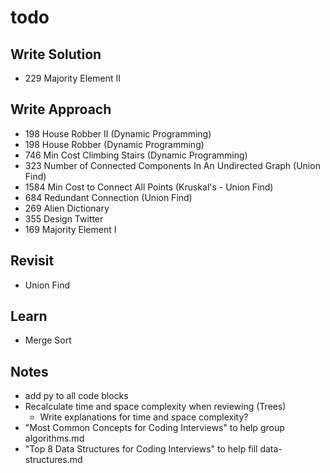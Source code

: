 # todo

## Write Solution
* 229 Majority Element II

## Write Approach
* 198 House Robber II (Dynamic Programming)
* 198 House Robber (Dynamic Programming)
* 746 Min Cost Climbing Stairs (Dynamic Programming)
* 323 Number of Connected Components In An Undirected Graph (Union Find)
* 1584 Min Cost to Connect All Points (Kruskal's - Union Find)
* 684 Redundant Connection (Union Find)
* 269 Alien Dictionary
* 355 Design Twitter
* 169 Majority Element I

## Revisit
* Union Find

## Learn
* Merge Sort

## Notes
* add py to all code blocks
* Recalculate time and space complexity when reviewing (Trees)
    * Write explanations for time and space complexity?
* "Most Common Concepts for Coding Interviews" to help group algorithms.md
* "Top 8 Data Structures for Coding Interviews" to help fill data-structures.md